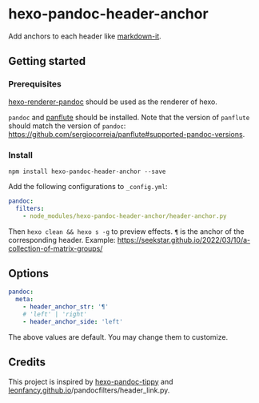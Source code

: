 # hexo-pandoc-header-anchor

Add anchors to each header like [markdown-it](https://github.com/hexojs/hexo-renderer-markdown-it).

## Getting started

### Prerequisites

[hexo-renderer-pandoc](https://github.com/hexojs/hexo-renderer-pandoc) should be used as the renderer of hexo.

`pandoc` and [panflute](https://github.com/sergiocorreia/panflute) should be installed. Note that the version of `panflute` should match the version of `pandoc`: <https://github.com/sergiocorreia/panflute#supported-pandoc-versions>.

### Install

```shell
npm install hexo-pandoc-header-anchor --save
```

Add the following configurations to `_config.yml`:

```yaml
pandoc:
  filters:
    - node_modules/hexo-pandoc-header-anchor/header-anchor.py
```

Then `hexo clean && hexo s -g` to preview effects. `¶` is the anchor of the corresponding header. Example: <https://seekstar.github.io/2022/03/10/a-collection-of-matrix-groups/>

## Options

```yaml
pandoc:
  meta:
    - header_anchor_str: '¶'
    # 'left' | 'right'
    - header_anchor_side: 'left'
```

The above values are default. You may change them to customize.

## Credits

This project is inspired by [hexo-pandoc-tippy](https://github.com/Ritsuka314/hexo-pandoc-tippy) and [leonfancy.github.io](https://github.com/leonfancy/leonfancy.github.io)/pandocfilters/header_link.py.
